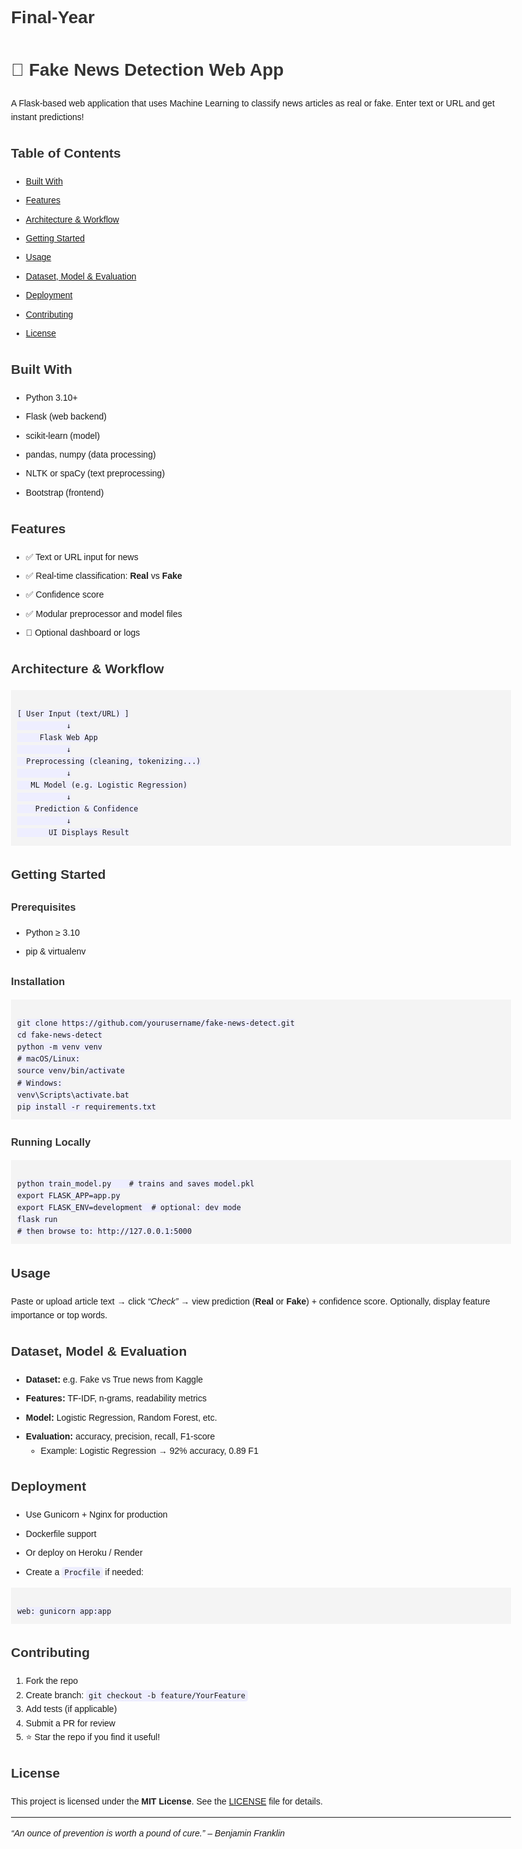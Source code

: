 # Final-Year
<!DOCTYPE html>
<html lang="en">
<head>
  <meta charset="UTF-8" />
  <meta name="viewport" content="width=device-width, initial-scale=1.0"/>
  <title>Fake News Detection Web App</title>
  <style>
    body { font-family: Arial, sans-serif; max-width: 800px; margin: auto; padding: 20px; line-height: 1.6; }
    h1, h2, h3 { color: #333; }
    pre { background: #f4f4f4; padding: 10px; overflow-x: auto; }
    code { background: #eef; padding: 2px 4px; border-radius: 4px; }
    ul li { margin-bottom: 8px; }
  </style>
</head>
<body>

  <h1>📰 Fake News Detection Web App</h1>
  <p>A Flask‑based web application that uses Machine Learning to classify news articles as real or fake. Enter text or URL and get instant predictions!</p>

  <h2>Table of Contents</h2>
  <ul>
    <li><a href="#built-with">Built With</a></li>
    <li><a href="#features">Features</a></li>
    <li><a href="#architecture">Architecture &amp; Workflow</a></li>
    <li><a href="#getting-started">Getting Started</a></li>
    <li><a href="#usage">Usage</a></li>
    <li><a href="#dataset">Dataset, Model &amp; Evaluation</a></li>
    <li><a href="#deployment">Deployment</a></li>
    <li><a href="#contributing">Contributing</a></li>
    <li><a href="#license">License</a></li>
  </ul>

  <h2 id="built-with">Built With</h2>
  <ul>
    <li>Python 3.10+</li>
    <li>Flask (web backend)</li>
    <li>scikit‑learn (model)</li>
    <li>pandas, numpy (data processing)</li>
    <li>NLTK or spaCy (text preprocessing)</li>
    <li>Bootstrap (frontend)</li>
  </ul>

  <h2 id="features">Features</h2>
  <ul>
    <li>✅ Text or URL input for news</li>
    <li>✅ Real‑time classification: <strong>Real</strong> vs <strong>Fake</strong></li>
    <li>✅ Confidence score</li>
    <li>✅ Modular preprocessor and model files</li>
    <li>🔧 Optional dashboard or logs</li>
  </ul>

  <h2 id="architecture">Architecture &amp; Workflow</h2>
  <pre><code>
[ User Input (text/URL) ]
           ↓
     Flask Web App
           ↓
  Preprocessing (cleaning, tokenizing...)
           ↓
   ML Model (e.g. Logistic Regression)
           ↓
    Prediction & Confidence
           ↓
       UI Displays Result
</code></pre>

  <h2 id="getting-started">Getting Started</h2>
  <h3>Prerequisites</h3>
  <ul>
    <li>Python ≥ 3.10</li>
    <li>pip &amp; virtualenv</li>
  </ul>

  <h3>Installation</h3>
  <pre><code>
git clone https://github.com/yourusername/fake-news-detect.git
cd fake-news-detect
python -m venv venv
# macOS/Linux:
source venv/bin/activate
# Windows:
venv\Scripts\activate.bat
pip install -r requirements.txt
</code></pre>

  <h3>Running Locally</h3>
  <pre><code>
python train_model.py    # trains and saves model.pkl
export FLASK_APP=app.py
export FLASK_ENV=development  # optional: dev mode
flask run
# then browse to: http://127.0.0.1:5000
</code></pre>

  <h2 id="usage">Usage</h2>
  <p>Paste or upload article text → click <em>“Check”</em> → view prediction (<strong>Real</strong> or <strong>Fake</strong>) + confidence score. Optionally, display feature importance or top words.</p>

  <h2 id="dataset">Dataset, Model &amp; Evaluation</h2>
  <ul>
    <li><strong>Dataset:</strong> e.g. Fake vs True news from Kaggle</li>
    <li><strong>Features:</strong> TF‑IDF, n‑grams, readability metrics</li>
    <li><strong>Model:</strong> Logistic Regression, Random Forest, etc.</li>
    <li><strong>Evaluation:</strong> accuracy, precision, recall, F1-score
      <ul>
        <li>Example: Logistic Regression → 92% accuracy, 0.89 F1</li>
      </ul>
    </li>
  </ul>

  <h2 id="deployment">Deployment</h2>
  <ul>
    <li>Use Gunicorn + Nginx for production</li>
    <li>Dockerfile support</li>
    <li>Or deploy on Heroku / Render</li>
    <li>Create a <code>Procfile</code> if needed:</li>
  </ul>
  <pre><code>
web: gunicorn app:app
</code></pre>

  <h2 id="contributing">Contributing</h2>
  <ol>
    <li>Fork the repo</li>
    <li>Create branch: <code>git checkout -b feature/YourFeature</code></li>
    <li>Add tests (if applicable)</li>
    <li>Submit a PR for review</li>
    <li>⭐ Star the repo if you find it useful!</li>
  </ol>

  <h2 id="license">License</h2>
  <p>This project is licensed under the <strong>MIT License</strong>. See the <a href="LICENSE">LICENSE</a> file for details.</p>

  <hr/>
  <p><em>“An ounce of prevention is worth a pound of cure.” – Benjamin Franklin</em></p>

</body>
</html>
